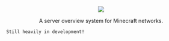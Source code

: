 <div align="center">
  <img src="https://i.imgur.com/Ln5spWA.png">
  <br>
  <p>A server overview system for Minecraft networks.</p>
</div>

`Still heavily in development!`